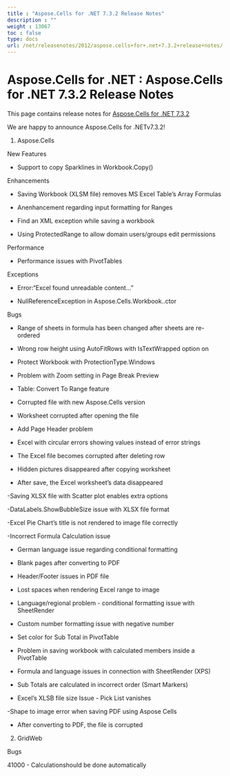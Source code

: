 ```yaml
---
title : "Aspose.Cells for .NET 7.3.2 Release Notes" 
description : "" 
weight : 13067 
toc : false
type: docs
url: /net/releasenotes/2012/aspose.cells+for+.net+7.3.2+release+notes/
---
```


# Aspose.Cells for .NET : Aspose.Cells for .NET 7.3.2 Release Notes


This page contains release notes for [Aspose.Cells for .NET 7.3.2](http://www.aspose.com/downloads/cells/net/new-releases/aspose.cells-for-.net-7.3.2/)

We are happy to announce Aspose.Cells for .NETv7.3.2!

1) Aspose.Cells

New Features

*   Support to copy Sparklines in Workbook.Copy()

Enhancements

*   Saving Workbook (XLSM file) removes MS Excel Table’s Array Formulas

*   Anenhancement regarding input formatting for Ranges

*   Find an XML exception while saving a workbook

*   Using ProtectedRange to allow domain users/groups edit permissions

Performance

*   Performance issues with PivotTables

Exceptions

*   Error:“Excel found unreadable content…”

*   NullReferenceException in Aspose.Cells.Workbook..ctor

Bugs

*   Range of sheets in formula has been changed after sheets are re-ordered

*   Wrong row height using AutoFitRows with IsTextWrapped option on

*   Protect Workbook with ProtectionType.Windows

*   Problem with Zoom setting in Page Break Preview

*   Table: Convert To Range feature

*   Corrupted file with new Aspose.Cells version

*   Worksheet corrupted after opening the file

*   Add Page Header problem

*   Excel with circular errors showing values instead of error strings

*   The Excel file becomes corrupted after deleting row

*   Hidden pictures disappeared after copying worksheet

*   After save, the Excel worksheet’s data disappeared

\-Saving XLSX file with Scatter plot enables extra options

\-DataLabels.ShowBubbleSize issue with XLSX file format

\-Excel Pie Chart’s title is not rendered to image file correctly

\-Incorrect Formula Calculation issue

*   German language issue regarding conditional formatting

*   Blank pages after converting to PDF

*   Header/Footer issues in PDF file

*   Lost spaces when rendering Excel range to image

*   Language/regional problem - conditional formatting issue with SheetRender

*   Custom number formatting issue with negative number

*   Set color for Sub Total in PivotTable

*   Problem in saving workbook with calculated members inside a PivotTable

*   Formula and language issues in connection with SheetRender (XPS)

*   Sub Totals are calculated in incorrect order (Smart Markers)

*   Excel’s XLSB file size Issue - Pick List vanishes

\-Shape to image error when saving PDF using Aspose Cells

*   After converting to PDF, the file is corrupted

2) GridWeb

Bugs

41000 - Calculationshould be done automatically

